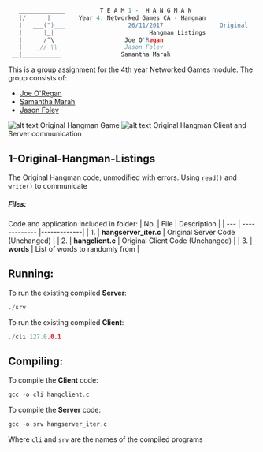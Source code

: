 ```c
   _____________          T E A M 1 -  H A N G M A N
   |/      |        Year 4: Networked Games CA - Hangman
   |   ___(")___                  26/11/2017			    Original
   |      |_| 							Hangman Listings
   |      /^\                    Joe O'Regan
   |    _// \\_                  Jason Foley
 __|___________                 Samantha Marah
```

This is a group assignment for the 4th year Networked Games module. The group consists of:
  * [Joe O'Regan](https://github.com/joeaoregan)
  * [Samantha Marah](https://github.com/jasfoley)
  * [Jason Foley](https://github.com/samanthamarah)

![alt text](https://raw.githubusercontent.com/joeaoregan/Yr4-NetworkGames-Hangman/master/Screenshots/1OriginalHangmanListings.png "Original Hangman Client and Server")
Original Hangman Game
![alt text](https://raw.githubusercontent.com/joeaoregan/Yr4-NetworkGames-Hangman/master/Screenshots/WireShark/1WiresharkCapture.png "Original Hangman Client and Server Communication")
Original Hangman Client and Server communication

## 1-Original-Hangman-Listings

The Original Hangman code, unmodified with errors. Using `read()` and `write()` to communicate

##### Files:

Code and application included in folder:
| No. | File        | Description |
| --- | ------------- |-------------|
| 1. | **hangserver_iter.c** | Original Server Code (Unchanged) |
| 2. | **hangclient.c** | Original Client Code (Unchanged) |
| 3. | **words** | List of words to randomly from |

## Running:
To run the existing compiled **Server**:
```c
./srv
```
To run the existing compiled **Client**: 
```c
./cli 127.0.0.1
```
## Compiling:
To compile the **Client** code:
```c
gcc -o cli hangclient.c
```
To compile the **Server** code:
```c
gcc -o srv hangserver_iter.c
```
Where `cli` and `srv` are the names of the compiled programs
